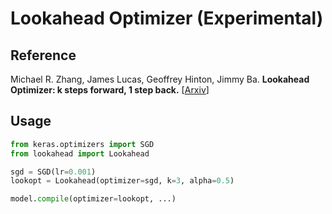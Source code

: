 # Lookahead Optimizer (Experimental)

## Reference
Michael R. Zhang, James Lucas, Geoffrey Hinton, Jimmy Ba. **Lookahead Optimizer: k steps forward, 1 step back.** [[Arxiv](https://arxiv.org/abs/1907.08610)]

## Usage
```python
from keras.optimizers import SGD
from lookahead import Lookahead

sgd = SGD(lr=0.001)
lookopt = Lookahead(optimizer=sgd, k=3, alpha=0.5)

model.compile(optimizer=lookopt, ...)
```
